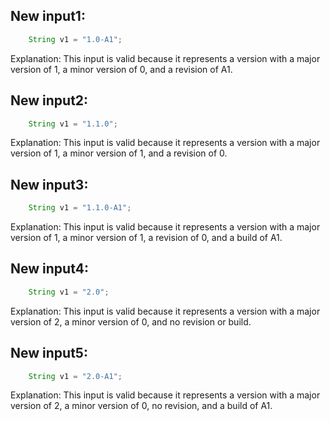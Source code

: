## New input1:
```java
    String v1 = "1.0-A1";
```
Explanation: This input is valid because it represents a version with a major version of 1, a minor version of 0, and a revision of A1.

## New input2:
```java
    String v1 = "1.1.0";
```
Explanation: This input is valid because it represents a version with a major version of 1, a minor version of 1, and a revision of 0.

## New input3:
```java
    String v1 = "1.1.0-A1";
```
Explanation: This input is valid because it represents a version with a major version of 1, a minor version of 1, a revision of 0, and a build of A1.

## New input4:
```java
    String v1 = "2.0";
```
Explanation: This input is valid because it represents a version with a major version of 2, a minor version of 0, and no revision or build.

## New input5:
```java
    String v1 = "2.0-A1";
```
Explanation: This input is valid because it represents a version with a major version of 2, a minor version of 0, no revision, and a build of A1.